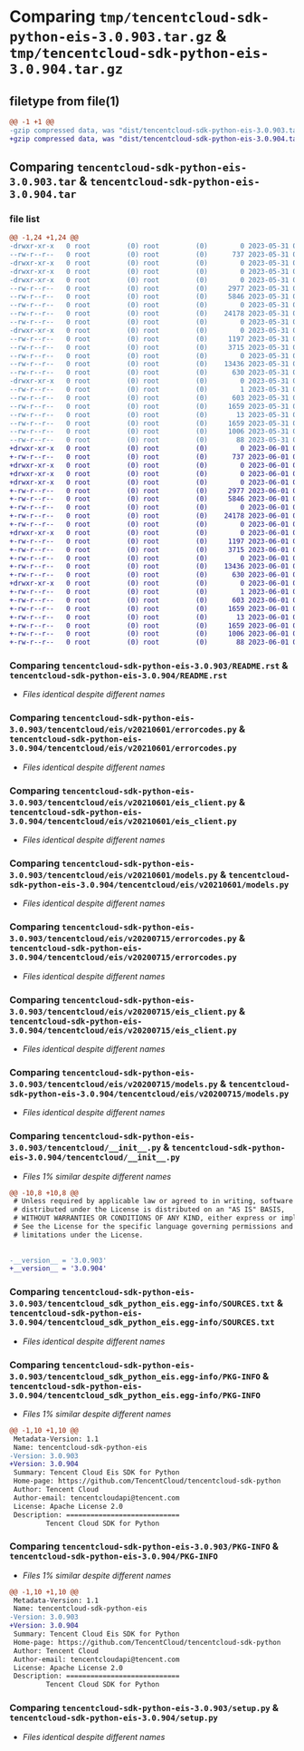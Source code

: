 # Comparing `tmp/tencentcloud-sdk-python-eis-3.0.903.tar.gz` & `tmp/tencentcloud-sdk-python-eis-3.0.904.tar.gz`

## filetype from file(1)

```diff
@@ -1 +1 @@
-gzip compressed data, was "dist/tencentcloud-sdk-python-eis-3.0.903.tar", last modified: Wed May 31 02:11:08 2023, max compression
+gzip compressed data, was "dist/tencentcloud-sdk-python-eis-3.0.904.tar", last modified: Thu Jun  1 02:34:22 2023, max compression
```

## Comparing `tencentcloud-sdk-python-eis-3.0.903.tar` & `tencentcloud-sdk-python-eis-3.0.904.tar`

### file list

```diff
@@ -1,24 +1,24 @@
-drwxr-xr-x   0 root         (0) root         (0)        0 2023-05-31 02:11:08.000000 tencentcloud-sdk-python-eis-3.0.903/
--rw-r--r--   0 root         (0) root         (0)      737 2023-05-31 02:11:08.000000 tencentcloud-sdk-python-eis-3.0.903/README.rst
-drwxr-xr-x   0 root         (0) root         (0)        0 2023-05-31 02:11:08.000000 tencentcloud-sdk-python-eis-3.0.903/tencentcloud/
-drwxr-xr-x   0 root         (0) root         (0)        0 2023-05-31 02:11:08.000000 tencentcloud-sdk-python-eis-3.0.903/tencentcloud/eis/
-drwxr-xr-x   0 root         (0) root         (0)        0 2023-05-31 02:11:08.000000 tencentcloud-sdk-python-eis-3.0.903/tencentcloud/eis/v20210601/
--rw-r--r--   0 root         (0) root         (0)     2977 2023-05-31 02:11:08.000000 tencentcloud-sdk-python-eis-3.0.903/tencentcloud/eis/v20210601/errorcodes.py
--rw-r--r--   0 root         (0) root         (0)     5846 2023-05-31 02:11:08.000000 tencentcloud-sdk-python-eis-3.0.903/tencentcloud/eis/v20210601/eis_client.py
--rw-r--r--   0 root         (0) root         (0)        0 2023-05-31 02:11:08.000000 tencentcloud-sdk-python-eis-3.0.903/tencentcloud/eis/v20210601/__init__.py
--rw-r--r--   0 root         (0) root         (0)    24178 2023-05-31 02:11:08.000000 tencentcloud-sdk-python-eis-3.0.903/tencentcloud/eis/v20210601/models.py
--rw-r--r--   0 root         (0) root         (0)        0 2023-05-31 02:11:08.000000 tencentcloud-sdk-python-eis-3.0.903/tencentcloud/eis/__init__.py
-drwxr-xr-x   0 root         (0) root         (0)        0 2023-05-31 02:11:08.000000 tencentcloud-sdk-python-eis-3.0.903/tencentcloud/eis/v20200715/
--rw-r--r--   0 root         (0) root         (0)     1197 2023-05-31 02:11:08.000000 tencentcloud-sdk-python-eis-3.0.903/tencentcloud/eis/v20200715/errorcodes.py
--rw-r--r--   0 root         (0) root         (0)     3715 2023-05-31 02:11:08.000000 tencentcloud-sdk-python-eis-3.0.903/tencentcloud/eis/v20200715/eis_client.py
--rw-r--r--   0 root         (0) root         (0)        0 2023-05-31 02:11:08.000000 tencentcloud-sdk-python-eis-3.0.903/tencentcloud/eis/v20200715/__init__.py
--rw-r--r--   0 root         (0) root         (0)    13436 2023-05-31 02:11:08.000000 tencentcloud-sdk-python-eis-3.0.903/tencentcloud/eis/v20200715/models.py
--rw-r--r--   0 root         (0) root         (0)      630 2023-05-31 02:11:08.000000 tencentcloud-sdk-python-eis-3.0.903/tencentcloud/__init__.py
-drwxr-xr-x   0 root         (0) root         (0)        0 2023-05-31 02:11:08.000000 tencentcloud-sdk-python-eis-3.0.903/tencentcloud_sdk_python_eis.egg-info/
--rw-r--r--   0 root         (0) root         (0)        1 2023-05-31 02:11:08.000000 tencentcloud-sdk-python-eis-3.0.903/tencentcloud_sdk_python_eis.egg-info/dependency_links.txt
--rw-r--r--   0 root         (0) root         (0)      603 2023-05-31 02:11:08.000000 tencentcloud-sdk-python-eis-3.0.903/tencentcloud_sdk_python_eis.egg-info/SOURCES.txt
--rw-r--r--   0 root         (0) root         (0)     1659 2023-05-31 02:11:08.000000 tencentcloud-sdk-python-eis-3.0.903/tencentcloud_sdk_python_eis.egg-info/PKG-INFO
--rw-r--r--   0 root         (0) root         (0)       13 2023-05-31 02:11:08.000000 tencentcloud-sdk-python-eis-3.0.903/tencentcloud_sdk_python_eis.egg-info/top_level.txt
--rw-r--r--   0 root         (0) root         (0)     1659 2023-05-31 02:11:08.000000 tencentcloud-sdk-python-eis-3.0.903/PKG-INFO
--rw-r--r--   0 root         (0) root         (0)     1006 2023-05-31 02:11:08.000000 tencentcloud-sdk-python-eis-3.0.903/setup.py
--rw-r--r--   0 root         (0) root         (0)       88 2023-05-31 02:11:08.000000 tencentcloud-sdk-python-eis-3.0.903/setup.cfg
+drwxr-xr-x   0 root         (0) root         (0)        0 2023-06-01 02:34:22.000000 tencentcloud-sdk-python-eis-3.0.904/
+-rw-r--r--   0 root         (0) root         (0)      737 2023-06-01 02:34:22.000000 tencentcloud-sdk-python-eis-3.0.904/README.rst
+drwxr-xr-x   0 root         (0) root         (0)        0 2023-06-01 02:34:22.000000 tencentcloud-sdk-python-eis-3.0.904/tencentcloud/
+drwxr-xr-x   0 root         (0) root         (0)        0 2023-06-01 02:34:22.000000 tencentcloud-sdk-python-eis-3.0.904/tencentcloud/eis/
+drwxr-xr-x   0 root         (0) root         (0)        0 2023-06-01 02:34:22.000000 tencentcloud-sdk-python-eis-3.0.904/tencentcloud/eis/v20210601/
+-rw-r--r--   0 root         (0) root         (0)     2977 2023-06-01 02:34:22.000000 tencentcloud-sdk-python-eis-3.0.904/tencentcloud/eis/v20210601/errorcodes.py
+-rw-r--r--   0 root         (0) root         (0)     5846 2023-06-01 02:34:22.000000 tencentcloud-sdk-python-eis-3.0.904/tencentcloud/eis/v20210601/eis_client.py
+-rw-r--r--   0 root         (0) root         (0)        0 2023-06-01 02:34:22.000000 tencentcloud-sdk-python-eis-3.0.904/tencentcloud/eis/v20210601/__init__.py
+-rw-r--r--   0 root         (0) root         (0)    24178 2023-06-01 02:34:22.000000 tencentcloud-sdk-python-eis-3.0.904/tencentcloud/eis/v20210601/models.py
+-rw-r--r--   0 root         (0) root         (0)        0 2023-06-01 02:34:22.000000 tencentcloud-sdk-python-eis-3.0.904/tencentcloud/eis/__init__.py
+drwxr-xr-x   0 root         (0) root         (0)        0 2023-06-01 02:34:22.000000 tencentcloud-sdk-python-eis-3.0.904/tencentcloud/eis/v20200715/
+-rw-r--r--   0 root         (0) root         (0)     1197 2023-06-01 02:34:22.000000 tencentcloud-sdk-python-eis-3.0.904/tencentcloud/eis/v20200715/errorcodes.py
+-rw-r--r--   0 root         (0) root         (0)     3715 2023-06-01 02:34:22.000000 tencentcloud-sdk-python-eis-3.0.904/tencentcloud/eis/v20200715/eis_client.py
+-rw-r--r--   0 root         (0) root         (0)        0 2023-06-01 02:34:22.000000 tencentcloud-sdk-python-eis-3.0.904/tencentcloud/eis/v20200715/__init__.py
+-rw-r--r--   0 root         (0) root         (0)    13436 2023-06-01 02:34:22.000000 tencentcloud-sdk-python-eis-3.0.904/tencentcloud/eis/v20200715/models.py
+-rw-r--r--   0 root         (0) root         (0)      630 2023-06-01 02:34:22.000000 tencentcloud-sdk-python-eis-3.0.904/tencentcloud/__init__.py
+drwxr-xr-x   0 root         (0) root         (0)        0 2023-06-01 02:34:22.000000 tencentcloud-sdk-python-eis-3.0.904/tencentcloud_sdk_python_eis.egg-info/
+-rw-r--r--   0 root         (0) root         (0)        1 2023-06-01 02:34:22.000000 tencentcloud-sdk-python-eis-3.0.904/tencentcloud_sdk_python_eis.egg-info/dependency_links.txt
+-rw-r--r--   0 root         (0) root         (0)      603 2023-06-01 02:34:22.000000 tencentcloud-sdk-python-eis-3.0.904/tencentcloud_sdk_python_eis.egg-info/SOURCES.txt
+-rw-r--r--   0 root         (0) root         (0)     1659 2023-06-01 02:34:22.000000 tencentcloud-sdk-python-eis-3.0.904/tencentcloud_sdk_python_eis.egg-info/PKG-INFO
+-rw-r--r--   0 root         (0) root         (0)       13 2023-06-01 02:34:22.000000 tencentcloud-sdk-python-eis-3.0.904/tencentcloud_sdk_python_eis.egg-info/top_level.txt
+-rw-r--r--   0 root         (0) root         (0)     1659 2023-06-01 02:34:22.000000 tencentcloud-sdk-python-eis-3.0.904/PKG-INFO
+-rw-r--r--   0 root         (0) root         (0)     1006 2023-06-01 02:34:22.000000 tencentcloud-sdk-python-eis-3.0.904/setup.py
+-rw-r--r--   0 root         (0) root         (0)       88 2023-06-01 02:34:22.000000 tencentcloud-sdk-python-eis-3.0.904/setup.cfg
```

### Comparing `tencentcloud-sdk-python-eis-3.0.903/README.rst` & `tencentcloud-sdk-python-eis-3.0.904/README.rst`

 * *Files identical despite different names*

### Comparing `tencentcloud-sdk-python-eis-3.0.903/tencentcloud/eis/v20210601/errorcodes.py` & `tencentcloud-sdk-python-eis-3.0.904/tencentcloud/eis/v20210601/errorcodes.py`

 * *Files identical despite different names*

### Comparing `tencentcloud-sdk-python-eis-3.0.903/tencentcloud/eis/v20210601/eis_client.py` & `tencentcloud-sdk-python-eis-3.0.904/tencentcloud/eis/v20210601/eis_client.py`

 * *Files identical despite different names*

### Comparing `tencentcloud-sdk-python-eis-3.0.903/tencentcloud/eis/v20210601/models.py` & `tencentcloud-sdk-python-eis-3.0.904/tencentcloud/eis/v20210601/models.py`

 * *Files identical despite different names*

### Comparing `tencentcloud-sdk-python-eis-3.0.903/tencentcloud/eis/v20200715/errorcodes.py` & `tencentcloud-sdk-python-eis-3.0.904/tencentcloud/eis/v20200715/errorcodes.py`

 * *Files identical despite different names*

### Comparing `tencentcloud-sdk-python-eis-3.0.903/tencentcloud/eis/v20200715/eis_client.py` & `tencentcloud-sdk-python-eis-3.0.904/tencentcloud/eis/v20200715/eis_client.py`

 * *Files identical despite different names*

### Comparing `tencentcloud-sdk-python-eis-3.0.903/tencentcloud/eis/v20200715/models.py` & `tencentcloud-sdk-python-eis-3.0.904/tencentcloud/eis/v20200715/models.py`

 * *Files identical despite different names*

### Comparing `tencentcloud-sdk-python-eis-3.0.903/tencentcloud/__init__.py` & `tencentcloud-sdk-python-eis-3.0.904/tencentcloud/__init__.py`

 * *Files 1% similar despite different names*

```diff
@@ -10,8 +10,8 @@
 # Unless required by applicable law or agreed to in writing, software
 # distributed under the License is distributed on an "AS IS" BASIS,
 # WITHOUT WARRANTIES OR CONDITIONS OF ANY KIND, either express or implied.
 # See the License for the specific language governing permissions and
 # limitations under the License.
 
 
-__version__ = '3.0.903'
+__version__ = '3.0.904'
```

### Comparing `tencentcloud-sdk-python-eis-3.0.903/tencentcloud_sdk_python_eis.egg-info/SOURCES.txt` & `tencentcloud-sdk-python-eis-3.0.904/tencentcloud_sdk_python_eis.egg-info/SOURCES.txt`

 * *Files identical despite different names*

### Comparing `tencentcloud-sdk-python-eis-3.0.903/tencentcloud_sdk_python_eis.egg-info/PKG-INFO` & `tencentcloud-sdk-python-eis-3.0.904/tencentcloud_sdk_python_eis.egg-info/PKG-INFO`

 * *Files 1% similar despite different names*

```diff
@@ -1,10 +1,10 @@
 Metadata-Version: 1.1
 Name: tencentcloud-sdk-python-eis
-Version: 3.0.903
+Version: 3.0.904
 Summary: Tencent Cloud Eis SDK for Python
 Home-page: https://github.com/TencentCloud/tencentcloud-sdk-python
 Author: Tencent Cloud
 Author-email: tencentcloudapi@tencent.com
 License: Apache License 2.0
 Description: ============================
         Tencent Cloud SDK for Python
```

### Comparing `tencentcloud-sdk-python-eis-3.0.903/PKG-INFO` & `tencentcloud-sdk-python-eis-3.0.904/PKG-INFO`

 * *Files 1% similar despite different names*

```diff
@@ -1,10 +1,10 @@
 Metadata-Version: 1.1
 Name: tencentcloud-sdk-python-eis
-Version: 3.0.903
+Version: 3.0.904
 Summary: Tencent Cloud Eis SDK for Python
 Home-page: https://github.com/TencentCloud/tencentcloud-sdk-python
 Author: Tencent Cloud
 Author-email: tencentcloudapi@tencent.com
 License: Apache License 2.0
 Description: ============================
         Tencent Cloud SDK for Python
```

### Comparing `tencentcloud-sdk-python-eis-3.0.903/setup.py` & `tencentcloud-sdk-python-eis-3.0.904/setup.py`

 * *Files identical despite different names*

